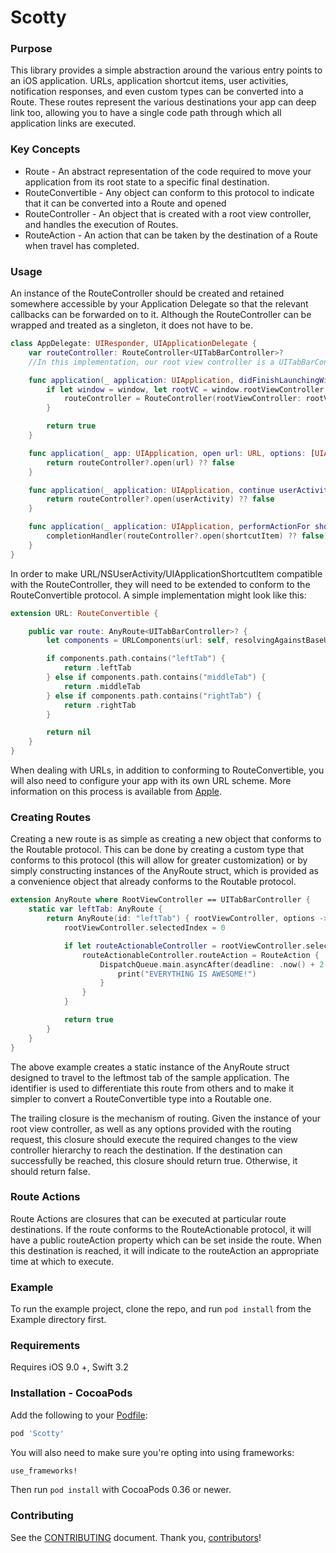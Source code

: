 Scotty
============

### Purpose
This library provides a simple abstraction around the various entry points to an iOS application. URLs, application shortcut items, user activities, notification responses, and even custom types can be converted into a Route. These routes represent the various destinations your app can deep link too, allowing you to have a single code path through which all application links are executed.

### Key Concepts
* Route - An abstract representation of the code required to move your application from its root state to a specific final destination.
* RouteConvertible - Any object can conform to this protocol to indicate that it can be converted into a Route and opened
* RouteController - An object that is created with a root view controller, and handles the execution of Routes.
* RouteAction - An action that can be taken by the destination of a Route when travel has completed.

### Usage
An instance of the RouteController should be created and retained somewhere accessible by your Application Delegate so that the relevant callbacks can be forwarded on to it. Although the RouteController can be wrapped and treated as a singleton, it does not have to be.

``` swift
class AppDelegate: UIResponder, UIApplicationDelegate {
    var routeController: RouteController<UITabBarController>?
    //In this implementation, our root view controller is a UITabBarController

    func application(_ application: UIApplication, didFinishLaunchingWithOptions launchOptions: [UIApplicationLaunchOptionsKey : Any]?) -> Bool {
        if let window = window, let rootVC = window.rootViewController as? UITabBarController {
            routeController = RouteController(rootViewController: rootVC)
        }

        return true
    }

    func application(_ app: UIApplication, open url: URL, options: [UIApplicationOpenURLOptionsKey : Any] = [:]) -> Bool {
        return routeController?.open(url) ?? false
    }

    func application(_ application: UIApplication, continue userActivity: NSUserActivity, restorationHandler: @escaping ([Any]?) -> Void) -> Bool {
        return routeController?.open(userActivity) ?? false
    }

    func application(_ application: UIApplication, performActionFor shortcutItem: UIApplicationShortcutItem, completionHandler: @escaping (Bool) -> Void) {
        completionHandler(routeController?.open(shortcutItem) ?? false)
    }
}
```

In order to make URL/NSUserActivity/UIApplicationShortcutItem compatible with the RouteController, they will need to be extended to conform to the RouteConvertible protocol. A simple implementation might look like this:

``` swift
extension URL: RouteConvertible {

    public var route: AnyRoute<UITabBarController>? {
        let components = URLComponents(url: self, resolvingAgainstBaseURL: false)!

		if components.path.contains("leftTab") {
			return .leftTab
		} else if components.path.contains("middleTab") {
			return .middleTab
		} else if components.path.contains("rightTab") {
			return .rightTab
		}

		return nil
    }
}
```

When dealing with URLs, in addition to conforming to RouteConvertible, you will also need to configure your app with its own URL scheme. More information on this process is available from [Apple](https://developer.apple.com/library/content/documentation/iPhone/Conceptual/iPhoneOSProgrammingGuide/Inter-AppCommunication/Inter-AppCommunication.html#//apple_ref/doc/uid/TP40007072-CH6-SW1).

### Creating Routes
Creating a new route is as simple as creating a new object that conforms to the Routable protocol. This can be done by creating a custom type that conforms to this protocol (this will allow for greater customization) or by simply constructing instances of the AnyRoute struct, which is provided as a convenience object that already conforms to the Routable protocol.

``` swift
extension AnyRoute where RootViewController == UITabBarController {
    static var leftTab: AnyRoute {
		return AnyRoute(id: "leftTab") { rootViewController, options -> Bool in
            rootViewController.selectedIndex = 0

            if let routeActionableController = rootViewController.selectedViewController as? RouteActionable {
                routeActionableController.routeAction = RouteAction {
                    DispatchQueue.main.asyncAfter(deadline: .now() + 2.0) {
                        print("EVERYTHING IS AWESOME!")
                    }
                }
            }

            return true
        }
    }
}
```

The above example creates a static instance of the AnyRoute struct designed to travel to the leftmost tab of the sample application. The identifier is used to differentiate this route from others and to make it simpler to convert a RouteConvertible type into a Routable one.

The trailing closure is the mechanism of routing. Given the instance of your root view controller, as well as any options provided with the routing request, this closure should execute the required changes to the view controller hierarchy to reach the destination. If the destination can successfully be reached, this closure should return true. Otherwise, it should return false.

### Route Actions
Route Actions are closures that can be executed at particular route destinations. If the route conforms to the RouteActionable protocol, it will have a public routeAction property which can be set inside the route. When this destination is reached, it will indicate to the routeAction an appropriate time at which to execute.

### Example

To run the example project, clone the repo, and run `pod install` from the Example directory first.

### Requirements

Requires iOS 9.0 +, Swift 3.2

### Installation - CocoaPods

[CocoaPods]: http://cocoapods.org

Add the following to your [Podfile](http://guides.cocoapods.org/using/the-podfile.html):

```ruby
pod 'Scotty'
```

You will also need to make sure you're opting into using frameworks:

```ruby
use_frameworks!
```

Then run `pod install` with CocoaPods 0.36 or newer.

### Contributing

See the [CONTRIBUTING] document. Thank you, [contributors]!

[CONTRIBUTING]: CONTRIBUTING.md
[contributors]: https://github.com/thoughtbot/Argo/graphs/contributors
